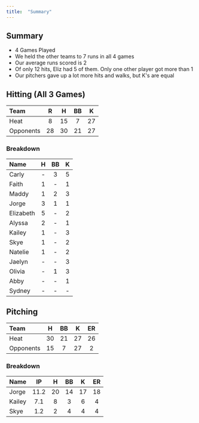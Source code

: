 ```yaml
---
title:  "Summary"
---
```


## Summary

* 4 Games Played
* We held the other teams to 7 runs in all 4 games
* Our average runs scored is 2
* Of only 12 hits, Eliz had 5 of them. Only one other player got more than 1
* Our pitchers gave up a lot more hits and walks, but K's are equal

## Hitting (All 3 Games)

|Team      |R    |H    |BB   |K     |
|:---------|:---:|:---:|:---:|:----:|
|Heat      |8    |15	 |7	   |27    | 
|Opponents |28   |30	 |21   |27    | 


### Breakdown


|Name      |H    |BB   |K     |
|:---------|:---:|:---:|:----:|
|Carly     |-	   |3	   |5     | 
|Faith	   |1	   |-	   |1     |
|Maddy	   |1	   |2	   |3     |
|Jorge	   |3	   |1	   |1     |
|Elizabeth |5	   |-    |2     |
|Alyssa	   |2	   |-	   |1     |
|Kailey	   |1	   |-    |3     |
|Skye	     |1	   |-    |2     |
|Natelie	 |1	   |-    |2     |
|Jaelyn	   |-	   |-	   |3     |
|Olivia	   |-	   |1	   |3     |
|Abby	     |-	   |-	   |1     |
|Sydney	   |-	   |-	   |-     |


## Pitching

|Team      | H   | BB  | K   | ER  |
|:---------|:---:|:---:|:---:|:---:|
|Heat      |30   |21   |27   |26   |
|Opponents |15   |7    |27   |2    |


### Breakdown


|Name      | IP   | H   | BB  | K   |ER   |
|:---------|:----:|:---:|:---:|:---:|:---:|
| Jorge    |11.2  |20   |14   |17   |18   |
| Kailey   |7.1   |8    |3    |6    |4    |
| Skye     |1.2   |2    |4    |4    |4    |

